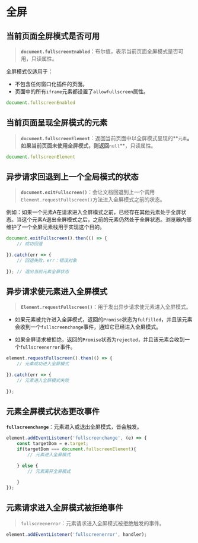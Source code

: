 # 全屏

## 当前页面全屏模式是否可用

> **`document.fullscreenEnabled`**：布尔值，表示当前页面全屏模式是否可用，只读属性。

全屏模式仅适用于：

- 不包含任何窗口化插件的页面。
- 页面中的所有`iframe`元素都设置了`allowfullscreen`属性。

```javascript
document.fullscreenEnabled
```



## 当前页面呈现全屏模式的元素

> **`document.fullscreenElement`**：返回当前页面中以全屏模式呈现的**`元素`**。如果当前页面未使用全屏模式，则返回**`null`**，只读属性。

```javascript
document.fullscreenElement
```



## 异步请求回退到上一个全局模式的状态

> **`document.exitFullscreen()`**：会让文档回退到上一个调用`Element.requestFullscreen()`方法进入全屏模式之前的状态。

例如：如果一个元素A在请求进入全屏模式之前，已经存在其他元素处于全屏状态。当这个元素A退出全屏模式之后，之前的元素仍然处于全屏状态。浏览器内部维护了一个全屏元素栈用于实现这个目的。

```javascript
document.exitFullscreen().then(() => {
    // 成功回退
    
}).catch(err => {
    // 回退失败，err：错误对象
    
}); // 退出当前元素全屏状态
```



## 异步请求使元素进入全屏模式

> **`Element.requestFullscreen()`**：用于发出异步请求使元素进入全屏模式。

- 如果元素被允许进入全屏模式，返回的`Promise`状态为`fulfilled`，并且该元素会收到一个`fullscreenchange`事件，通知它已经进入全屏模式。

- 如果全屏请求被拒绝，返回的`Promise`状态为`rejected`，并且该元素会收到一个`fullscreenerror`事件。

```javascript
element.requestFullscreen().then(() => {
    // 元素成功进入全屏模式
    
}).catch(err => {
   	// 元素进入全屏模式失败
    
});
```



## 元素全屏模式状态更改事件

**`fullscreenchange`**：元素进入或退出全屏模式，皆会触发。

```javascript
element.addEventListener('fullscreenchange', (e) => {
    const targetDom = e.target;
    if(targetDom === document.fullscreenElement){
        // 元素进入全屏模式
        
    } else {
        // 元素离开全屏模式
        
    }
});
```



## 元素请求进入全屏模式被拒绝事件

> `fullscreenerror`：元素请求进入全屏模式被拒绝触发的事件。

```javascript
element.addEventListener('fullscreenerror', handler);
```
















